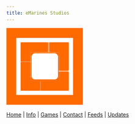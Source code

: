 ```yaml
---
title: eMarines Studios
---
```


![Logo](./src/assets/emarines.png)

[Home](./src/pages/index.md) | [Info](./src/pages/info.md) | [Games](./src/pages/games.md) | [Contact](./src/pages/contact.md) | [Feeds](./src/pages/feeds.md) | [Updates](./src/pages/updates.md)
